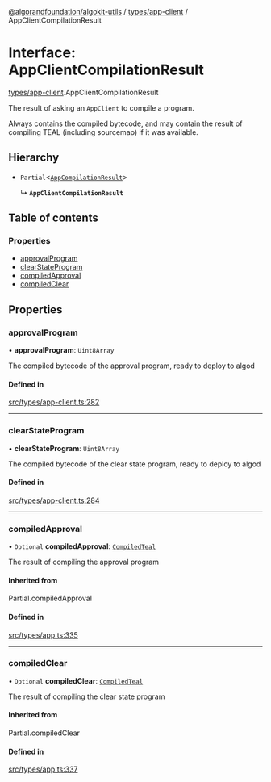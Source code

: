 [@algorandfoundation/algokit-utils](../README.md) / [types/app-client](../modules/types_app_client.md) / AppClientCompilationResult

# Interface: AppClientCompilationResult

[types/app-client](../modules/types_app_client.md).AppClientCompilationResult

The result of asking an `AppClient` to compile a program.

Always contains the compiled bytecode, and may contain the result of compiling TEAL (including sourcemap) if it was available.

## Hierarchy

- `Partial`\<[`AppCompilationResult`](types_app.AppCompilationResult.md)\>

  ↳ **`AppClientCompilationResult`**

## Table of contents

### Properties

- [approvalProgram](types_app_client.AppClientCompilationResult.md#approvalprogram)
- [clearStateProgram](types_app_client.AppClientCompilationResult.md#clearstateprogram)
- [compiledApproval](types_app_client.AppClientCompilationResult.md#compiledapproval)
- [compiledClear](types_app_client.AppClientCompilationResult.md#compiledclear)

## Properties

### approvalProgram

• **approvalProgram**: `Uint8Array`

The compiled bytecode of the approval program, ready to deploy to algod

#### Defined in

[src/types/app-client.ts:282](https://github.com/lempira/algokit-utils-ts/blob/main/src/types/app-client.ts#L282)

___

### clearStateProgram

• **clearStateProgram**: `Uint8Array`

The compiled bytecode of the clear state program, ready to deploy to algod

#### Defined in

[src/types/app-client.ts:284](https://github.com/lempira/algokit-utils-ts/blob/main/src/types/app-client.ts#L284)

___

### compiledApproval

• `Optional` **compiledApproval**: [`CompiledTeal`](types_app.CompiledTeal.md)

The result of compiling the approval program

#### Inherited from

Partial.compiledApproval

#### Defined in

[src/types/app.ts:335](https://github.com/lempira/algokit-utils-ts/blob/main/src/types/app.ts#L335)

___

### compiledClear

• `Optional` **compiledClear**: [`CompiledTeal`](types_app.CompiledTeal.md)

The result of compiling the clear state program

#### Inherited from

Partial.compiledClear

#### Defined in

[src/types/app.ts:337](https://github.com/lempira/algokit-utils-ts/blob/main/src/types/app.ts#L337)
